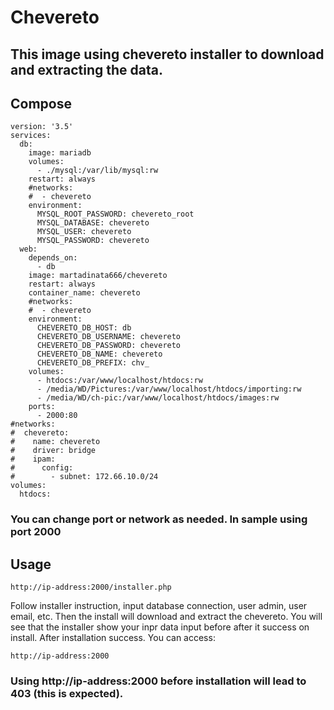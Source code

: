 # Chevereto

## This image using chevereto installer to download and extracting the data.

## Compose
```
version: '3.5'
services:
  db:
    image: mariadb
    volumes:
      - ./mysql:/var/lib/mysql:rw
    restart: always
    #networks:
    #  - chevereto
    environment:
      MYSQL_ROOT_PASSWORD: chevereto_root
      MYSQL_DATABASE: chevereto
      MYSQL_USER: chevereto
      MYSQL_PASSWORD: chevereto
  web:
    depends_on:
      - db
    image: martadinata666/chevereto
    restart: always
    container_name: chevereto
    #networks:
    #  - chevereto
    environment:
      CHEVERETO_DB_HOST: db
      CHEVERETO_DB_USERNAME: chevereto
      CHEVERETO_DB_PASSWORD: chevereto
      CHEVERETO_DB_NAME: chevereto
      CHEVERETO_DB_PREFIX: chv_
    volumes:
      - htdocs:/var/www/localhost/htdocs:rw
      - /media/WD/Pictures:/var/www/localhost/htdocs/importing:rw
      - /media/WD/ch-pic:/var/www/localhost/htdocs/images:rw
    ports:
      - 2000:80
#networks:
#  chevereto:
#    name: chevereto
#    driver: bridge
#    ipam:
#      config:
#        - subnet: 172.66.10.0/24
volumes:
  htdocs:
```
### You can change port or network as needed. In sample using port 2000

## Usage
```
http://ip-address:2000/installer.php
```
Follow installer instruction, input database connection, user admin, user email, etc. Then the install will download and extract the chevereto. You will see that the installer show your inpr data input before after it success on install.
After installation success. You can access:
```
http://ip-address:2000
```
### Using **http://ip-address:2000** before installation will lead to 403 (this is expected).